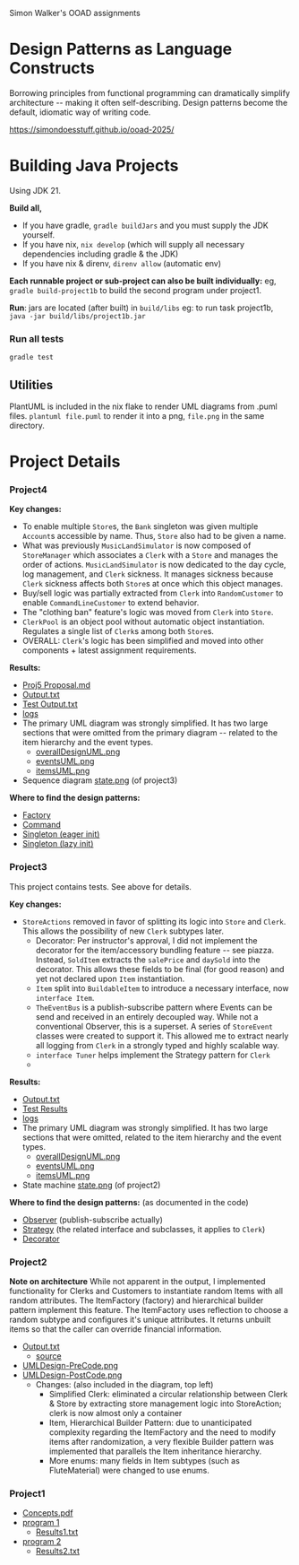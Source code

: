 Simon Walker's OOAD assignments

# Design Patterns as Language Constructs

Borrowing principles from functional programming can dramatically simplify architecture -- making it often self-describing. Design patterns become the default, idiomatic way of writing code.

https://simondoesstuff.github.io/ooad-2025/

# Building Java Projects

Using JDK 21.

**Build all,**
- If you have gradle, `gradle buildJars` and you must supply the JDK yourself.
- If you have nix, `nix develop` (which will supply all necessary
dependencies including gradle & the JDK)
- If you have nix & direnv, `direnv allow` (automatic env)

**Each runnable project or sub-project can also be built individually:**
eg, `gradle build-project1b` to build the second program under project1.

**Run**: jars are located (after built) in `build/libs`
eg: to run task project1b, `java -jar build/libs/project1b.jar`

### Run all tests
`gradle test`

## Utilities

PlantUML is included in the nix flake to render UML diagrams from .puml files.
`plantuml file.puml` to render it into a png, `file.png` in the same directory.

# Project Details
### Project4

**Key changes:**
- To enable multiple `Store`s, the `Bank` singleton was given multiple `Account`s
accessible by name. Thus, `Store` also had to be given a name.
- What was previously `MusicLandSimulator` is now composed of `StoreManager` which associates
a `Clerk` with a `Store` and manages the order of actions.
`MusicLandSimulator` is now dedicated to the day cycle, log management, and `Clerk` sickness.
It manages sickness because `Clerk` sickness affects both `Store`s at once which this object
manages.
- Buy/sell logic was partially extracted from `Clerk` into `RandomCustomer` to enable
`CommandLineCustomer` to extend behavior.
- The "clothing ban" feature's logic was moved from `Clerk` into `Store`.
- `ClerkPool` is an object pool without automatic object instantiation. Regulates a single list of
`Clerk`s among both `Store`s.
- OVERALL:   `Clerk`'s logic has been simplified and moved into other components + latest
assignment requirements.

**Results:**
- [Proj5 Proposal.md](md/proj5_proposal.md)
- [Output.txt](src/main/java/ooad/project4/assets/logs/output.txt)
- [Test Output.txt](src/main/java/ooad/project4/assets/TestOuput.txt)
- [logs](src/main/java/ooad/project4/assets/logs)
- The primary UML diagram was strongly simplified. It has two large sections that were omitted
from the primary diagram -- related to the item hierarchy and the event types.
   - [overallDesignUML.png](src/main/java/ooad/project4/assets/overallDesignUML.png)
   - [eventsUML.png](src/main/java/ooad/project4/assets/eventsUML.png)
   - [itemsUML.png](src/main/java/ooad/project4/assets/itemsUML.png)
 - Sequence diagram [state.png](src/main/java/ooad/project4/assets/seq.png) (of project3)

**Where to find the design patterns:**
- [Factory](src/main/java/ooad/project4/ItemFactory.java)
- [Command](src/main/java/ooad/project4/CommandHandler.java)
- [Singleton (eager init)](src/main/java/ooad/project4/events/TheEventBus.java)
- [Singleton (lazy init)](src/main/java/ooad/project4/model/Bank.java)

### Project3
This project contains tests. See above for details.

**Key changes:**
 - `StoreActions` removed in favor of splitting its logic into `Store` and `Clerk`. This allows the
   possibility of new `Clerk` subtypes later.
   - Decorator:  Per instructor's approval, I did not implement the decorator for the
   item/accessory bundling feature -- see piazza. Instead, `SoldItem` extracts the `salePrice` and
   `daySold` into the decorator. This allows these fields to be final (for good reason) and yet not
   declared upon `Item` instantiation.
   - `Item` split into `BuildableItem` to introduce a necessary interface, now `interface Item`.
   - `TheEventBus` is a publish-subscribe pattern where Events can be send and received in an
   entirely decoupled way. While not a conventional Observer, this is a superset. A series of
   `StoreEvent` classes were created to support it. This allowed me to extract nearly all logging
   from `Clerk` in a strongly typed and highly scalable way.
   - `interface Tuner` helps implement the Strategy pattern for `Clerk`
   -
**Results:**
- [Output.txt](src/main/java/ooad/project3/assets/logs/Output.txt)
- [Test Results](src/main/java/ooad/project3/assets/logs/Tests.txt)
- [logs](src/main/java/ooad/project3/assets/logs)
- The primary UML diagram was strongly simplified. It has two large sections that were omitted,
related to the item hierarchy and the event types.
   - [overallDesignUML.png](src/main/java/ooad/project3/assets/overallDesignUML.png)
   - [eventsUML.png](src/main/java/ooad/project3/assets/eventsUML.png)
   - [itemsUML.png](src/main/java/ooad/project3/assets/itemsUML.png)
 - State machine [state.png](src/main/java/ooad/project3/assets/state.png) (of project2)

**Where to find the design patterns:** (as documented in the code)
- [Observer](src/main/java/ooad/project3/events/TheEventBus.java) (publish-subscribe actually)
- [Strategy](src/main/java/ooad/project3/model/store/tuning) (the related interface and subclasses,
it applies to `Clerk`)
- [Decorator](src/main/java/ooad/project3/model/item/SoldItem.java)


### Project2

**Note on architecture**
While not apparent in the output, I implemented functionality for Clerks and Customers to
instantiate random Items with all random attributes. The ItemFactory (factory) and
hierarchical builder pattern implement this feature. The ItemFactory uses reflection
to choose a random subtype and configures it's unique attributes. It returns unbuilt
items so that the caller can override financial information.

- [Output.txt](src/main/java/ooad/project2/assets/Output.txt)
    - [source](src/main/java/ooad/project2)
- [UMLDesign-PreCode.png](src/main/java/ooad/project2/assets/UMLDesign-PreCode.png)
- [UMLDesign-PostCode.png](src/main/java/ooad/project2/assets/UMLDesign-PreCode.png)
  - Changes: (also included in the diagram, top left)
    - Simplified Clerk: eliminated a circular relationship between Clerk & Store by extracting store management logic into StoreAction; clerk is now almost only a container
    - Item, Hierarchical Builder Pattern: due to unanticipated complexity regarding the ItemFactory and the need to modify items after randomization, a very flexible Builder pattern was implemented that parallels the Item inheritance hierarchy.
    - More enums: many fields in Item subtypes (such as FluteMaterial) were changed to use enums.


### Project1
- [Concepts.pdf](src/main/java/ooad/project1a/Concepts.pdf)
- [program 1](src/main/java/ooad/project1a)
  - [Results1.txt](src/main/java/ooad/project1a/Results1.txt)
- [program 2](src/main/java/ooad/project1b)
  - [Results2.txt](src/main/java/ooad/project1b/Results2.txt)
